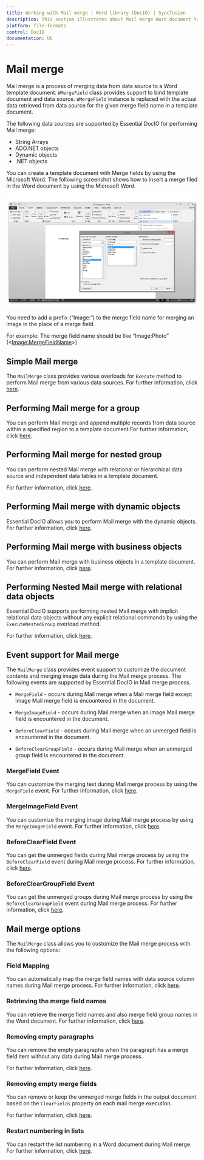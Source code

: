 ```yaml
---
title: Working with Mail merge | Word library (DocIO) | Syncfusion
description: This section illustrates about Mail merge Word document to create reports (letters, envelopes, labels, invoice, payroll) without MS Word or Office interop.
platform: file-formats
control: DocIO
documentation: UG
---
```

# Mail merge

Mail merge is a process of merging data from data source to a Word template document. `WMergeField` class provides support to bind template document and data source. `WMergeField` instance is replaced with the actual data retrieved from data source for the given merge field name in a template document.

The following data sources are supported by Essential DocIO for performing Mail merge:

* String Arrays
* ADO.NET objects
* Dynamic objects
* .NET objects

You can create a template document with Merge fields by using the Microsoft Word. The following screenshot shows how to insert a merge filed in the Word document by using the Microsoft Word.

![Word template document](MailMerge_images/MailMerge_img1.png)

You need to add a prefix (“Image:”) to the merge field name for merging an image in the place of a merge field.

For example: The merge field name should be like “Image:Photo” (<<Image:MergeFieldName>>)

## Simple Mail merge

The `MailMerge` class provides various overloads for `Execute` method to perform Mail merge from various data sources. For further information, click [here](https://help.syncfusion.com/file-formats/docio/simple-mail-merge). 

## Performing Mail merge for a group

You can perform Mail merge and append multiple records from data source within a specified region to a template document For further information, click [here](https://help.syncfusion.com/file-formats/docio/group-mail-merge).

## Performing Mail merge for nested group

You can perform nested Mail merge with relational or hierarchical data source and independent data tables in a template document.

For further information, click [here](https://help.syncfusion.com/file-formats/docio/Nested-group-Mail-merge).

## Performing Mail merge with dynamic objects

Essential DocIO allows you to perform Mail merge with the dynamic objects. For further information, click [here](https://help.syncfusion.com/file-formats/docio/nested-group-mail-merge#performing-mail-merge-with-dynamic-objects).

## Performing Mail merge with business objects

You can perform Mail merge with business objects in a template document. For further information, click [here](https://help.syncfusion.com/file-formats/docio/group-mail-merge#performing-mail-merge-with-business-objects).

## Performing Nested Mail merge with relational data objects

Essential DocIO supports performing nested Mail merge with implicit relational data objects without any explicit relational commands by using the `ExecuteNestedGroup` overload method.

For further information, click [here](https://help.syncfusion.com/file-formats/docio/nested-group-mail-merge#performing-nested-mail-merge-with-relational-data-objects).

## Event support for Mail merge

The `MailMerge` class provides event support to customize the document contents and merging image data during the Mail merge process. The following events are supported by Essential DocIO in Mail merge process.

* `MergeField` - occurs during Mail merge when a Mail merge field except image Mail merge field is encountered in the document.

* `MergeImageField` - occurs during Mail merge when an image Mail merge field is encountered in the document.

* `BeforeClearField` - occurs during Mail merge when an unmerged field is encountered in the document.

* `BeforeClearGroupField` - occurs during Mail merge when an unmerged group field is encountered in the document.

### MergeField Event

You can customize the merging text during Mail merge process by using the `MergeField` event. For further information, click [here](https://help.syncfusion.com/file-formats/docio/event-support-for-mail-merge#mergefield-event).

### MergeImageField Event

You can customize the merging image during Mail merge process by using the `MergeImageField` event. For further information, click [here](https://help.syncfusion.com/file-formats/docio/event-support-for-mail-merge#mergeimagefield-event).

### BeforeClearField Event

You can get the unmerged fields during Mail merge process by using the `BeforeClearField` event during Mail merge process. For further information, click [here](https://help.syncfusion.com/file-formats/docio/event-support-for-mail-merge#beforeclearfield-event).

### BeforeClearGroupField Event

You can get the unmerged groups during Mail merge process by using the `BeforeClearGroupField` event during Mail merge process. For further information, click [here](https://help.syncfusion.com/file-formats/docio/event-support-for-mail-merge#beforecleargroupfield-event).

## Mail merge options

The `MailMerge` class allows you to customize the Mail merge process with the following options:

### Field Mapping

You can automatically map the merge field names with data source column names during Mail merge process. For further information, click [here](https://help.syncfusion.com/file-formats/docio/mail-merge-options#field-mapping).

### Retrieving the merge field names

You can retrieve the merge field names and also merge field group names in the Word document. For further information, click [here](https://help.syncfusion.com/file-formats/docio/mail-merge-options#retrieving-the-merge-field-names).

### Removing empty paragraphs

You can remove the empty paragraphs when the paragraph has a merge field item without any data during Mail merge process.

For further information, click [here](https://help.syncfusion.com/file-formats/docio/mail-merge-options#removing-empty-paragraphs).

### Removing empty merge fields

You can remove or keep the unmerged merge fields in the output document based on the `ClearFields` property on each mail merge execution.

For further information, click [here](https://help.syncfusion.com/file-formats/docio/mail-merge-options#removing-empty-merge-fields).

### Restart numbering in lists

You can restart the list numbering in a Word document during Mail merge. For further information, click [here](https://help.syncfusion.com/file-formats/docio/mail-merge-options#restart-numbering-in-lists).